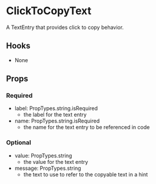 # ClickToCopyText

A TextEntry that provides click to copy behavior.

## Hooks

-   None

## Props

### Required

-   label: PropTypes.string.isRequired
    -   the label for the text entry
-   name: PropTypes.string.isRequired
    -   the name for the text entry to be referenced in code

### Optional

-   value: PropTypes.string
    -   the value for the text entry
-   message: PropTypes.string
    -   the text to use to refer to the copyable text in a hint
